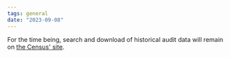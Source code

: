 ```yaml
---
tags: general
date: "2023-09-08"
---
```

For the time being, search and download of historical audit data will remain on [the Census' site](https://facdissem.census.gov/Main.aspx).
